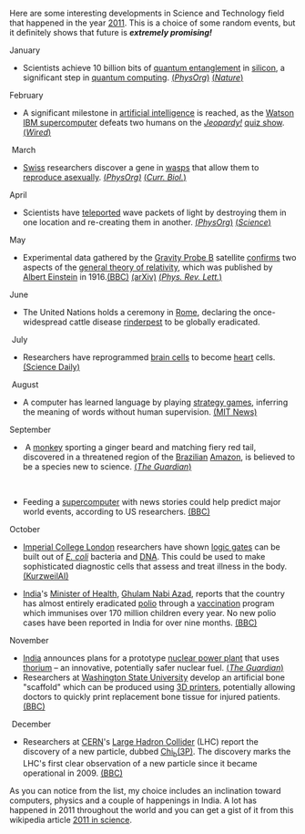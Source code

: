 <html><body><p>Here are some interesting developments in Science and Technology field that happened in the year <a title="2011 in Science (wikipedia link)" href="http://en.wikipedia.org/wiki/2011_in_science" target="_blank">2011</a>. This is a choice of some random events, but it definitely shows that future is <em><strong>extremely promising!</strong></em></p><p>January </p><ul><li><p>Scientists achieve 10 billion bits of <a href="http://en.wikipedia.org/wiki/Quantum_entanglement">quantum entanglement</a> in <a href="http://en.wikipedia.org/wiki/Silicon">silicon</a>, a significant step in <a href="http://en.wikipedia.org/wiki/Quantum_computing">quantum computing</a>. <a href="http://www.physorg.com/news/2011-01-billion-bits-entanglement-silicon.html">(<em>PhysOrg</em>)</a> <a href="http://dx.doi.org/10.1038/nature09696">(<em>Nature</em>)</a></p></li></ul><p>February</p><ul><li>A significant milestone in <a href="http://en.wikipedia.org/wiki/Artificial_intelligence">artificial intelligence</a> is reached, as the <a href="http://en.wikipedia.org/wiki/Watson_(artificial_intelligence_software)">Watson IBM supercomputer</a> defeats two humans on the <a href="http://en.wikipedia.org/wiki/Jeopardy!"><em>Jeopardy!</em></a> <a href="http://en.wikipedia.org/wiki/Quiz_show">quiz show</a>. <a href="http://www.wired.com/epicenter/2011/02/watson-game-one/">(<em>Wired</em>)</a></li></ul><p> March</p><ul><li><a href="http://en.wikipedia.org/wiki/Swiss">Swiss</a> researchers discover a gene in <a href="http://en.wikipedia.org/wiki/Wasp">wasps</a> that allow them to <a href="http://en.wikipedia.org/wiki/Asexual_reproduction">reproduce asexually</a>. <a href="http://www.physorg.com/news/2011-03-mystery-wasps.html">(<em>PhysOrg)</em></a> <a href="http://dx.doi.org/10.1016/j.cub.2011.01.070">(<em>Curr. Biol.</em>)</a></li></ul><p>April </p><ul><li>Scientists have <a href="http://en.wikipedia.org/wiki/Quantum_teleportation">teleported</a> wave packets of light by destroying them in one location and re-creating them in another. <a href="http://www.physorg.com/news/2011-04-quantum-teleporter-breakthrough.html">(<em>PhysOrg</em>)</a> <a href="http://dx.doi.org/10.1126/science.1201034">(<em>Science</em>)</a></li></ul><p>May </p><ul><li>Experimental data gathered by the <a href="http://en.wikipedia.org/wiki/Gravity_Probe_B">Gravity Probe B</a> satellite <a href="http://en.wikipedia.org/wiki/Tests_of_general_relativity#Frame-dragging_tests">confirms</a> two aspects of the <a href="http://en.wikipedia.org/wiki/General_theory_of_relativity">general theory of relativity</a>, which was published by <a href="http://en.wikipedia.org/wiki/Albert_Einstein">Albert Einstein</a> in 1916.<a href="http://www.bbc.co.uk/news/science-environment-13286241">(BBC)</a> <a href="http://arxiv.org/abs/1105.3456">(arXiv)</a> <a href="http://dx.doi.org/10.1103/PhysRevLett.106.221101">(<em>Phys. Rev. Lett.</em>)</a></li></ul><p>June</p><ul><li>The United Nations holds a ceremony in <a href="http://en.wikipedia.org/wiki/Rome">Rome</a>, declaring the once-widespread cattle disease <a href="http://en.wikipedia.org/wiki/Rinderpest">rinderpest</a> to be globally eradicated.</li></ul><p> July</p><ul><li>Researchers have reprogrammed <a href="http://en.wikipedia.org/wiki/Brain_cells">brain cells</a> to become <a href="http://en.wikipedia.org/wiki/Heart">heart</a> cells. <a href="http://www.sciencedaily.com/releases/2011/07/110708160346.htm">(Science Daily)</a></li></ul><p> August</p><ul><li>A computer has learned language by playing <a href="http://en.wikipedia.org/wiki/Strategy_game">strategy games</a>, inferring the meaning of words without human supervision. <a href="http://web.mit.edu/newsoffice/2011/language-from-games-0712.html">(MIT News)</a></li></ul><p>September </p><ul><li> A <a href="http://en.wikipedia.org/wiki/Monkey">monkey</a> sporting a ginger beard and matching fiery red tail, discovered in a threatened region of the <a href="http://en.wikipedia.org/wiki/Brazil">Brazilian</a> <a href="http://en.wikipedia.org/wiki/Amazon_Rainforest">Amazon</a>, is believed to be a species new to science. <a href="http://www.guardian.co.uk/environment/2011/aug/25/new-monkey-species-amazon">(<em>The Guardian</em>)</a></li></ul><div> </div><ul><li>Feeding a <a href="http://en.wikipedia.org/wiki/Supercomputer">supercomputer</a> with news stories could help predict major world events, according to US researchers. <a href="http://www.bbc.co.uk/news/technology-14841018">(BBC)</a></li></ul><p>October </p><ul><li><a href="http://en.wikipedia.org/wiki/Imperial_College_London">Imperial College London</a> researchers have shown <a href="http://en.wikipedia.org/wiki/Logic_gates">logic gates</a> can be built out of <a href="http://en.wikipedia.org/wiki/E._coli"><em>E. coli</em></a> bacteria and <a href="http://en.wikipedia.org/wiki/DNA">DNA</a>. This could be used to make sophisticated diagnostic cells that assess and treat illness in the body. <a href="http://www.kurzweilai.net/scientists-create-computing-building-blocks-from-bacteria-and-dna?utm_source=KurzweilAI+Daily+Newsletter&amp;utm_campaign=39d5d75937-UA-946742-1&amp;utm_medium=email">(KurzweilAI)</a></li></ul><ul><li><a href="http://en.wikipedia.org/wiki/India">India</a>'s <a href="http://en.wikipedia.org/wiki/Minister_of_Health_and_Family_Welfare_(India)">Minister of Health</a>, <a href="http://en.wikipedia.org/wiki/Ghulam_Nabi_Azad">Ghulam Nabi Azad</a>, reports that the country has almost entirely eradicated <a href="http://en.wikipedia.org/wiki/Polio">polio</a> through a <a href="http://en.wikipedia.org/wiki/Polio_vaccine">vaccination</a> program which immunises over 170 million children every year. No new polio cases have been reported in India for over nine months. <a href="http://www.bbc.co.uk/news/world-south-asia-15425852">(BBC)</a> </li></ul><p>November</p><ul><li><a href="http://en.wikipedia.org/wiki/India">India</a> announces plans for a prototype <a href="http://en.wikipedia.org/wiki/Nuclear_power_plant">nuclear power plant</a> that uses <a href="http://en.wikipedia.org/wiki/Thorium">thorium</a> – an innovative, potentially safer nuclear fuel. <a href="http://www.guardian.co.uk/environment/2011/nov/01/india-thorium-nuclear-plant">(<em>The Guardian</em>)</a></li><li>Researchers at <a href="http://en.wikipedia.org/wiki/Washington_State_University">Washington State University</a> develop an artificial bone "scaffold" which can be produced using <a href="http://en.wikipedia.org/wiki/3D_printer">3D printers</a>, potentially allowing doctors to quickly print replacement bone tissue for injured patients. <a href="http://www.bbc.co.uk/news/technology-15963467">(BBC)</a></li></ul><p> December</p><ul><li>Researchers at <a href="http://en.wikipedia.org/wiki/CERN">CERN</a>'s <a href="http://en.wikipedia.org/wiki/Large_Hadron_Collider">Large Hadron Collider</a> (LHC) report the discovery of a new particle, dubbed <a href="http://en.wikipedia.org/wiki/Bottom_quark#Chib.283P.29_particle">Chi<sub>b</sub>(3P)</a>. The discovery marks the LHC's first clear observation of a new particle since it became operational in 2009. <a href="http://www.bbc.co.uk/news/science-environment-16301908">(BBC)</a></li></ul><p>As you can notice from the list, my choice includes an inclination toward computers, physics and a couple of happenings in India. A lot has happened in 2011 throughout the world and you can get a gist of it from this wikipedia article <a href="http://en.wikipedia.org/wiki/2011_in_science" target="_blank">2011 in science</a>.</p></body></html>